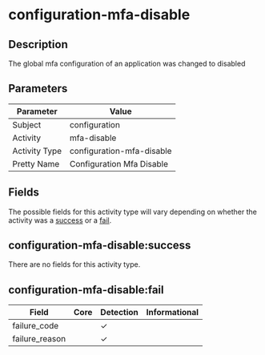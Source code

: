 configuration-mfa-disable
=========================

Description
-----------
The global mfa configuration of an application was changed to disabled

Parameters
----------
| Parameter     | Value                     |
| ------------- | ------------------------- |
| Subject       | configuration             |
| Activity      | mfa-disable               |
| Activity Type | configuration-mfa-disable |
| Pretty Name   | Configuration Mfa Disable |


Fields
------

The possible fields for this activity type will vary depending on whether the activity was a [success](#configuration-mfa-disablesuccess) or a [fail](#configuration-mfa-disablefail).


configuration-mfa-disable:success
---------------------------------

There are no fields for this activity type.


configuration-mfa-disable:fail
------------------------------

| Field          | Core | Detection | Informational |
| -------------- | ---- | --------- | ------------- |
| failure_code   |      | &#10003;  |               |
| failure_reason |      | &#10003;  |               |